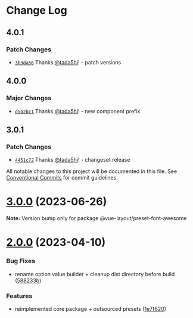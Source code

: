 # Change Log

## 4.0.1

### Patch Changes

- [`3b3da56`](https://github.com/tada5hi/vue-layout/commit/3b3da56d5d59a5520bd3572de29370d2556df766) Thanks [@tada5hi](https://github.com/tada5hi)! - patch versions

## 4.0.0

### Major Changes

- [`d5b2bc1`](https://github.com/tada5hi/vue-layout/commit/d5b2bc1903f055f33c3ac3c842f97854e21111be) Thanks [@tada5hi](https://github.com/tada5hi)! - new component prefix

## 3.0.1

### Patch Changes

- [`4451c72`](https://github.com/tada5hi/vue-layout/commit/4451c729042652256800a1cd1f94d78fe00d7f48) Thanks [@tada5hi](https://github.com/tada5hi)! - changeset release

All notable changes to this project will be documented in this file.
See [Conventional Commits](https://conventionalcommits.org) for commit guidelines.

# [3.0.0](https://github.com/tada5hi/vue-layout/compare/v2.8.4...v3.0.0) (2023-06-26)

**Note:** Version bump only for package @vue-layout/preset-font-awesome

# [2.0.0](https://github.com/tada5hi/vue-layout/compare/v1.1.0...v2.0.0) (2023-04-10)

### Bug Fixes

- rename option value builder + cleanup dist directory before build ([588233b](https://github.com/tada5hi/vue-layout/commit/588233b0d030b050b46a90ff7d5b9dbb60c1c0d5))

### Features

- reimplemented core package + outsourced presets ([1e7f620](https://github.com/tada5hi/vue-layout/commit/1e7f6205c0445098c55469ba9599cdfc52f07482))
